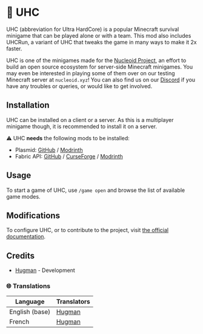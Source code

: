 # 🍏 UHC

UHC (abbreviation for Ultra HardCore) is a popular Minecraft survival minigame that can be played alone or with a team.
This mod also includes UHCRun, a variant of UHC that tweaks the game in many ways to make it 2x faster.

UHC is one of the minigames made for the [Nucleoid Project](https://nucleoid.xyz/), an effort to build an open source ecosystem for server-side Minecraft minigames.
You may even be interested in playing some of them over on our testing Minecraft server at `nucleoid.xyz`!
You can also find us on our [Discord](https://nucleoid.xyz/discord) if you have any troubles or queries, or would like to get involved.

## Installation

UHC can be installed on a client or a server. As this is a multiplayer minigame though, it is recommended to install it on a server.

⚠ UHC **needs** the following mods to be installed:
- Plasmid: [GitHub](https://github.com/NucleoidMC/plasmid) / [Modrinth](https://modrinth.com/mod/plasmid)
- Fabric API: [GitHub](https://github.com/FabricMC/fabric) / [CurseForge](https://www.curseforge.com/minecraft/mc-mods/fabric-api) / [Modrinth](https://modrinth.com/mod/fabric-api)

## Usage

To start a game of UHC, use `/game open` and browse the list of available game modes.

## Modifications

To configure UHC, or to contribute to the project, visit [the official documentation](https://docs.nucleoid.xyz/uhc/).

## Credits

- [Hugman](https://github.com/Hugman76) - Development

### 🌐 Translations
| Language       | Translators                           |
|----------------|---------------------------------------|
| English (base) | [Hugman](https://github.com/Hugman76) |
| French         | [Hugman](https://github.com/Hugman76) |